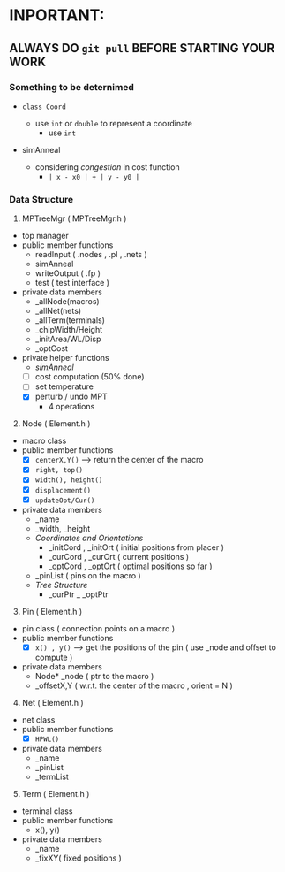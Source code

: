 # INPORTANT: 
## ALWAYS DO `git pull` BEFORE STARTING YOUR WORK
### Something to be deternimed
- `class Coord`
  + use `int` or `double` to represent a coordinate
    - use `int`

- simAnneal
  + considering *congestion* in cost function
    - `| x - x0 | + | y - y0 |`

### Data Structure
1. MPTreeMgr ( MPTreeMgr.h )
  - top manager
  - public member functions
    + readInput ( .nodes , .pl , .nets ) 
    + simAnneal
    + writeOutput ( .fp )
    + test ( test interface )
  - private data members
    + \_allNode(macros) 
    + \_allNet(nets) 
    + \_allTerm(terminals)
    + \_chipWidth/Height
    + \_initArea/WL/Disp
    + \_optCost
  - private helper functions 
    +   *simAnneal*
      - [ ] cost computation (50% done)
      - [ ] set temperature
      - [x] perturb / undo MPT
        + 4 operations
      
2. Node ( Element.h ) 
  - macro class
  - public member functions 
    + [x] `centerX,Y()`    --> return the center of the macro
    + [x] `right, top()`
    + [x] `width(), height()`
    + [x] `displacement()`
    + [x] `updateOpt/Cur()`
    
  - private data members
    + \_name 
    + \_width, \_height
    + *Coordinates and Orientations*
      - \_initCord , \_initOrt ( initial positions from placer )
      - \_curCord , \_curOrt   ( current positions )
      - \_optCord , \_optOrt   ( optimal positions so far )
    + \_pinList ( pins on the macro )
    + *Tree Structure*
      - \_curPtr
      _ \_optPtr

3. Pin ( Element.h ) 
  - pin class ( connection points on a macro )
  - public member functions
    + [x] `x() , y()` --> get the positions of the pin ( use \_node and offset to compute )
  - private data members
    + Node\* \_node ( ptr to the macro )
    + \_offsetX,Y ( w.r.t. the center of the macro , orient = N )

4. Net ( Element.h ) 
  - net class
  - public member functions
    + [x] `HPWL()`
  - private data members
    + \_name
    + \_pinList
    + \_termList

5. Term ( Element.h ) 
  - terminal class
  - public member functions
    + x(), y() 
  - private data members
    + \_name
    + \_fixXY( fixed positions )

